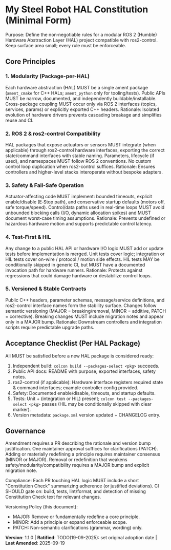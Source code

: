 <!--
Sync Impact Report
- Version change: 1.0.0 → 1.1.0
- Modified principles: (text condensed, intent preserved)
  - "Modularity (Package-per-HAL)" (clarified scope)
  - "ROS 2 & ros2-control Compatibility" (tightened phrasing)
  - "Safety & Determinism" → renamed "Safety & Fail-Safe Operation"
  - "Test-First & Hardware-in-the-Loop (HIL)" → renamed "Test-First & HIL"
  - "Documentation, ABI Stability & Versioning" → renamed "Versioned & Stable Contracts"
- Added sections: Acceptance Checklist (new minimal section)
- Removed sections: Additional Constraints (folded into principles), Development Workflow (scoped out for minimal form)
- Templates checked:
  - .specify/templates/plan-template.md ✅ version reference updated
  - .specify/templates/spec-template.md ✅ no changes needed
  - .specify/templates/tasks-template.md ✅ no changes needed
- Follow-up TODOs:
  - TODO(RATIFICATION_DATE): original adoption date still unknown; set when historical date established
  - Consider adding a lightweight CONTRIBUTING.md referencing this minimal constitution
-->

# My Steel Robot HAL Constitution (Minimal Form)

Purpose: Define the non‑negotiable rules for a modular ROS 2 (Humble) Hardware Abstraction Layer (HAL) project compatible with ros2-control. Keep surface area small; every rule must be enforceable.

## Core Principles

### 1. Modularity (Package-per-HAL)
Each hardware abstraction (HAL) MUST be a single ament package (`ament_cmake` for C++ HALs; `ament_python` only for tooling/tests). Public APIs MUST be narrow, documented, and independently buildable/installable. Cross-package coupling MUST occur only via ROS 2 interfaces (topics, services, params) or explicitly exported C++ headers.
Rationale: Isolated evolution of hardware drivers prevents cascading breakage and simplifies reuse and CI.

### 2. ROS 2 & ros2-control Compatibility
HAL packages that expose actuators or sensors MUST integrate (when applicable) through ros2-control hardware interfaces, exporting the correct state/command interfaces with stable naming. Parameters, lifecycle (if used), and namespaces MUST follow ROS 2 conventions. No custom control loop duplication when ros2-control suffices.
Rationale: Ensures controllers and higher-level stacks interoperate without bespoke adapters.

### 3. Safety & Fail-Safe Operation
Actuator-affecting code MUST implement: bounded timeouts, explicit enable/disable (E‑Stop path), and conservative startup defaults (motors off, safe torque/speed). Control/data paths used in real-time loops MUST avoid unbounded blocking calls (I/O, dynamic allocation spikes) and MUST document worst-case timing assumptions.
Rationale: Prevents undefined or hazardous hardware motion and supports predictable control latency.

### 4. Test-First & HIL
Any change to a public HAL API or hardware I/O logic MUST add or update tests before implementation is merged. Unit tests cover logic; integration or HIL tests cover on-wire / protocol / motion side effects. HIL tests MAY be conditionally skipped in generic CI, but MUST have a documented invocation path for hardware runners.
Rationale: Protects against regressions that could damage hardware or destabilize control loops.

### 5. Versioned & Stable Contracts
Public C++ headers, parameter schemas, message/service definitions, and ros2-control interface names form the stability surface. Changes follow semantic versioning (MAJOR = breaking/removal, MINOR = additive, PATCH = corrective). Breaking changes MUST include migration notes and appear only in a MAJOR bump.
Rationale: Downstream controllers and integration scripts require predictable upgrade paths.

## Acceptance Checklist (Per HAL Package)
All MUST be satisfied before a new HAL package is considered ready:
1. Independent build: `colcon build --packages-select <pkg>` succeeds.
2. Public API docs: README with purpose, exported interfaces, safety notes.
3. ros2-control (if applicable): Hardware interface registers required state & command interfaces; example controller config provided.
4. Safety: Documented enable/disable, timeouts, and startup defaults.
5. Tests: Unit + (integration or HIL) present; `colcon test --packages-select <pkg>` passes (HIL may be conditionally skipped with clear marker).
6. Version metadata: `package.xml` version updated + CHANGELOG entry.

## Governance
Amendment requires a PR describing the rationale and version bump justification. One maintainer approval suffices for clarifications (PATCH). Adding or materially redefining a principle requires maintainer consensus (MINOR or MAJOR). Removal or redefinition that weakens safety/modularity/compatibility requires a MAJOR bump and explicit migration note. 

Compliance: Each PR touching HAL logic MUST include a short "Constitution Check" summarizing adherence (or justified deviations). CI SHOULD gate on: build, tests, lint/format, and detection of missing Constitution Check text for relevant changes.

Versioning Policy (this document):
- MAJOR: Remove or fundamentally redefine a core principle.
- MINOR: Add a principle or expand enforceable scope.
- PATCH: Non-semantic clarifications (grammar, wording) only.

**Version**: 1.1.0 | **Ratified**: TODO(19-09-2025): set original adoption date | **Last Amended**: 2025-09-19

